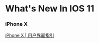 # What's New In IOS 11
### iPhone X
[iPhone X | 用户界面指引](https://github.com/LiLiKazine/WhatsNewInIOS11/blob/master/iPhone%20X%20%7C%20Human%20Interface%20Guidelines.md)
